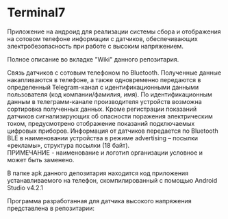 # Terminal7  
Приложение на андроид для реализации системы сбора и отображения на сотовом телефоне информации с датчиков, обеспечивающих электробезопасность при работе с высоким напряжением.  

Полное описание во вкладке "Wiki" данного репозитария.  

Связь датчиков с сотовым телефоном по Bluetooth. Полученные данные накапливаются в телефоне, а также одновременно передаются в определенный Telegram-канал с  идентификационными данными пользователя  (код компании/фамилия, имя). По идентификационным данным в телеграмм-канале производителя устройств возможна сортировка полученных данных.
Кроме регистрации показаний датчиков сигнализирующих об опасности поражения электрическим током, предусмотрено отображение показаний подключаемых цифровых приборов.
Информация от датчиков передается по Bluetooth BLE в наименовании устройства в режиме advertising – посылки «рекламы», структура посылки (18 байт).  
ПРИМЕЧАНИЕ - наименование и логотип организации условное и может быть заменено.  

В папке apk данного депозитария находится код приложения устанавливаемого на телефон, скомпилированный с помощью Android Studio v4.2.1  

Программа разработанная для датчика высокого напряжения представлена в репозитарии:  
